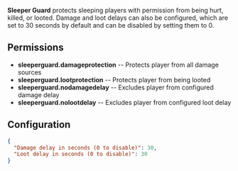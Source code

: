 **Sleeper Guard** protects sleeping players with permission from being hurt, killed, or looted. Damage and loot delays can also be configured, which are set to 30 seconds by default and can be disabled by setting them to 0.

## Permissions

- **sleeperguard.damageprotection** -- Protects player from all damage sources
- **sleeperguard.lootprotection** -- Protects player from being looted
- **sleeperguard.nodamagedelay** -- Excludes player from configured damage delay
- **sleeperguard.nolootdelay** -- Excludes player from configured loot delay

## Configuration

```json
{
  "Damage delay in seconds (0 to disable)": 30,
  "Loot delay in seconds (0 to disable)": 30
}
```
